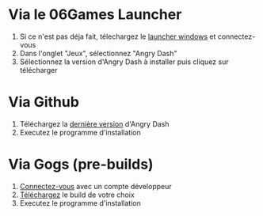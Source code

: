<!-- TITLE: 1.1. Installation Windows -->
<!-- SUBTITLE: Installation sur Windows -->

# Via le 06Games Launcher
1. Si ce n'est pas déja fait, télechargez le [launcher windows](https://06games.ddns.net/Projects/App/06Games%20Launcher/down.php) et connectez-vous
2. Dans l'onglet "Jeux", sélectionnez "Angry Dash"
3. Sélectionnez la version d'Angry Dash à installer puis cliquez sur télécharger

# Via Github
1. Téléchargez la [dernière version](https://github.com/06-Games/Angry-Dash/releases/latest) d'Angry Dash
2. Executez le programme d'installation

# Via Gogs (pre-builds)
1. [Connectez-vous](https://06games.ddns.net:8888/user/login) avec un compte développeur
2. [Téléchargez](https://06games.ddns.net:8888/06Games/Angry_Dash/releases) le build de votre choix
3. Executez le programme d'installation
